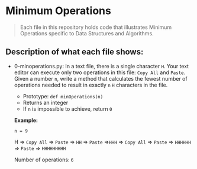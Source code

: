 # Minimum Operations
> Each file in this repository holds code that illustrates Minimum Operations
> specific to Data Structures and Algorithms.

## Description of what each file shows:
* 0-minoperations.py: In a text file, there is a single character `H`. Your text editor can execute only two operations in this file: `Copy All` and `Paste`. Given a number `n`, write a method that calculates the fewest number of operations needed to result in exactly `n` `H` characters in the file.

	- Prototype: `def minOperations(n)`
	- Returns an integer
	- If `n` is impossible to achieve, return `0`

	__Example:__

	`n = 9`

	H => `Copy All` => `Paste` => `HH` => `Paste` =>`HHH` => `Copy All` => `Paste` => `HHHHHH` => `Paste` => `HHHHHHHHH`

	Number of operations: `6`
